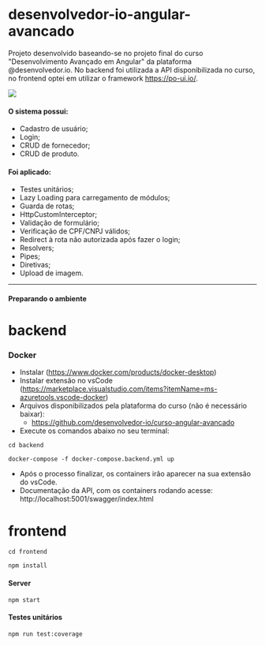 # desenvolvedor-io-angular-avancado
Projeto desenvolvido baseando-se no projeto final do curso "Desenvolvimento Avançado em Angular" da plataforma @desenvolvedor.io.
No backend foi utilizada a API disponibilizada no curso, no frontend optei em utilizar o framework https://po-ui.io/.

<div align="center">
<img src='https://github.com/felipexmantovani/desenvolvedor-io-angular-avancado/blob/main/screen.gif' style="min-width: 100%" />
</div>

#### O sistema possui:
- Cadastro de usuário;
- Login;
- CRUD de fornecedor;
- CRUD de produto.

#### Foi aplicado:
- Testes unitários;
- Lazy Loading para carregamento de módulos;
- Guarda de rotas;
- HttpCustomInterceptor;
- Validação de formulário;
- Verificação de CPF/CNPJ válidos;
- Redirect à rota não autorizada após fazer o login;
- Resolvers;
- Pipes;
- Diretivas;
- Upload de imagem.

---

#### Preparando o ambiente

# backend
### Docker
- Instalar (https://www.docker.com/products/docker-desktop)
- Instalar extensão no vsCode (https://marketplace.visualstudio.com/items?itemName=ms-azuretools.vscode-docker)
- Arquivos disponibilizados pela plataforma do curso (não é necessário baixar):
  - https://github.com/desenvolvedor-io/curso-angular-avancado
- Execute os comandos abaixo no seu terminal:

`
cd backend
`

`
docker-compose -f docker-compose.backend.yml up
`
- Após o processo finalizar, os containers irão aparecer na sua extensão do vsCode.
- Documentação da API, com os containers rodando acesse: http://localhost:5001/swagger/index.html

# frontend
`
cd frontend
`

`
npm install
`

#### Server
`
npm start
`

#### Testes unitários
`
npm run test:coverage
`
